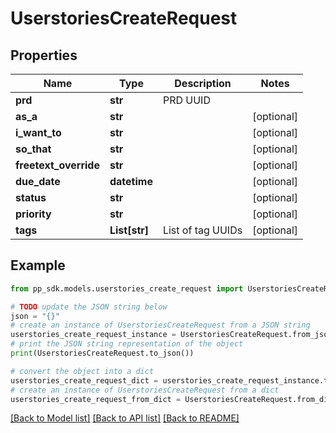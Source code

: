 # UserstoriesCreateRequest


## Properties

Name | Type | Description | Notes
------------ | ------------- | ------------- | -------------
**prd** | **str** | PRD UUID | 
**as_a** | **str** |  | [optional] 
**i_want_to** | **str** |  | [optional] 
**so_that** | **str** |  | [optional] 
**freetext_override** | **str** |  | [optional] 
**due_date** | **datetime** |  | [optional] 
**status** | **str** |  | [optional] 
**priority** | **str** |  | [optional] 
**tags** | **List[str]** | List of tag UUIDs | [optional] 

## Example

```python
from pp_sdk.models.userstories_create_request import UserstoriesCreateRequest

# TODO update the JSON string below
json = "{}"
# create an instance of UserstoriesCreateRequest from a JSON string
userstories_create_request_instance = UserstoriesCreateRequest.from_json(json)
# print the JSON string representation of the object
print(UserstoriesCreateRequest.to_json())

# convert the object into a dict
userstories_create_request_dict = userstories_create_request_instance.to_dict()
# create an instance of UserstoriesCreateRequest from a dict
userstories_create_request_from_dict = UserstoriesCreateRequest.from_dict(userstories_create_request_dict)
```
[[Back to Model list]](../README.md#documentation-for-models) [[Back to API list]](../README.md#documentation-for-api-endpoints) [[Back to README]](../README.md)


